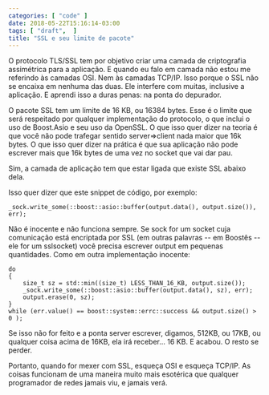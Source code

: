 ```yaml
---
categories: [ "code" ]
date: 2018-05-22T15:16:14-03:00
tags: [ "draft",  ]
title: "SSL e seu limite de pacote"
---
```

O protocolo TLS/SSL tem por objetivo criar uma camada de criptografia assimétrica para a aplicação. E quando eu falo em camada não estou me referindo às camadas OSI. Nem às camadas TCP/IP. Isso porque o SSL não se encaixa em nenhuma das duas. Ele interfere com muitas, inclusive a aplicação. E aprendi isso a duras penas: na ponta do depurador.

O pacote SSL tem um limite de 16 KB, ou 16384 bytes. Esse é o limite que será respeitado por qualquer implementação do protocolo, o que inclui o uso de Boost.Asio e seu uso da OpenSSL. O que isso quer dizer na teoria é que você não pode trafegar sentido server=>client nada maior que 16k bytes. O que isso quer dizer na prática é que sua aplicação não pode escrever mais que 16k bytes de uma vez no socket que vai dar pau.

Sim, a camada de aplicação tem que estar ligada que existe SSL abaixo dela.

Isso quer dizer que este snippet de código, por exemplo:

    _sock.write_some(::boost::asio::buffer(output.data(), output.size()), err);

Não é inocente e não funciona sempre. Se sock for um socket cuja comunicação está encriptada por SSL (em outras palavras -- em Boostês -- ele for um sslsocket) você precisa escrever output em pequenas quantidades. Como em outra implementação inocente:

    do
    {
        size_t sz = std::min((size_t) LESS_THAN_16_KB, output.size());
        _sock.write_some(::boost::asio::buffer(output.data(), sz), err);
        output.erase(0, sz);
    }
    while (err.value() == boost::system::errc::success && output.size() > 0 );

Se isso não for feito e a ponta server escrever, digamos, 512KB, ou 17KB, ou qualquer coisa acima de 16KB, ela irá receber... 16 KB. E acabou. O resto se perder.

Portanto, quando for mexer com SSL, esqueça OSI e esqueça TCP/IP. As coisas funcionam de uma maneira muito mais esotérica que qualquer programador de redes jamais viu, e jamais verá.
